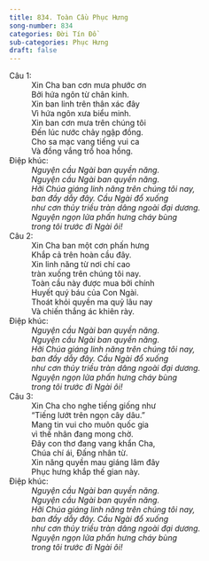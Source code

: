 ```yaml
---
title: 834. Toàn Cầu Phục Hưng
song-number: 834
categories: Đời Tín Đồ
sub-categories: Phục Hưng
draft: false
---
```

<dl><dt>Câu 1:</dt><dd data-verse="1">Xin Cha ban cơn mưa phước ơn <br/>Bởi hứa ngôn từ chân kinh. <br/>Xin ban linh trên thân xác đây <br/>Vì hứa ngôn xưa biểu minh. <br/>Xin ban cơn mưa trên chúng tôi <br/>Đến lúc nước chảy ngập đồng. <br/>Cho sa mạc vang tiếng vui ca <br/>Và đồng vắng trổ hoa hồng. </dd><dt>Điệp khúc:</dt><dd data-chorus="1"><em>Nguyện cầu Ngài ban quyền năng. <br/>Nguyện cầu Ngài ban quyền năng. <br/>Hỡi Chúa giáng linh năng trên chúng tôi nay, <br/>ban đầy dẫy đây. Cầu Ngài đổ xuống <br/> như cơn thủy triều tràn dâng ngoài đại dương. <br/>Nguyện ngọn lửa phấn hưng cháy bùng <br/>trong tôi trước đi Ngài ôi! </em></dd><dt>Câu 2:</dt><dd data-verse="2">Xin Cha ban một cơn phấn hưng <br/>Khắp cả trên hoàn cầu đây. <br/>Xin linh năng từ nơi chí cao <br/>tràn xuống trên chúng tôi nay. <br/>Toàn cầu này được mua bởi chính <br/>Huyết quý báu của Con Ngài. <br/>Thoát khỏi quyền ma quỷ lâu nay <br/>Và chiến thắng ác khiên rày. </dd><dt>Điệp khúc:</dt><dd data-chorus="1"><em>Nguyện cầu Ngài ban quyền năng. <br/>Nguyện cầu Ngài ban quyền năng. <br/>Hỡi Chúa giáng linh năng trên chúng tôi nay, <br/>ban đầy dẫy đây. Cầu Ngài đổ xuống <br/> như cơn thủy triều tràn dâng ngoài đại dương. <br/>Nguyện ngọn lửa phấn hưng cháy bùng <br/>trong tôi trước đi Ngài ôi! </em></dd><dt>Câu 3:</dt><dd data-verse="3">Xin Cha cho nghe tiếng giống như <br/>“Tiếng lướt trên ngọn cây dâu.” <br/>Mang tin vui cho muôn quốc gia <br/>vì thế nhân đang mong chờ. <br/>Đây con thơ đang vang khẩn Cha, <br/>Chúa chí ái, Đấng nhân từ. <br/>Xin năng quyền mau giáng lâm đây <br/>Phục hưng khắp thế gian này. </dd><dt>Điệp khúc:</dt><dd data-chorus="1"><em>Nguyện cầu Ngài ban quyền năng. <br/>Nguyện cầu Ngài ban quyền năng. <br/>Hỡi Chúa giáng linh năng trên chúng tôi nay, <br/>ban đầy dẫy đây. Cầu Ngài đổ xuống <br/> như cơn thủy triều tràn dâng ngoài đại dương. <br/>Nguyện ngọn lửa phấn hưng cháy bùng <br/>trong tôi trước đi Ngài ôi! </em></dd></dl>